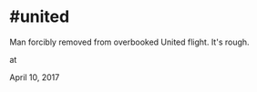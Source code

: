 # #united



Man forcibly removed from overbooked United flight. It's rough.







at

April 10, 2017















